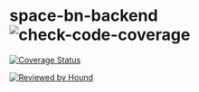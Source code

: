 # space-bn-backend![check-code-coverage](https://img.shields.io/badge/space--bn-backend-yellowgreen)

[![Coverage Status](https://coveralls.io/repos/github/atlp-rwanda/space-bn-backend/badge.svg?branch=develop)](https://coveralls.io/github/atlp-rwanda/space-bn-backend?branch=develop)

[![Reviewed by Hound](https://img.shields.io/badge/Reviewed_by-Hound-8E64B0.svg)](https://houndci.com)
